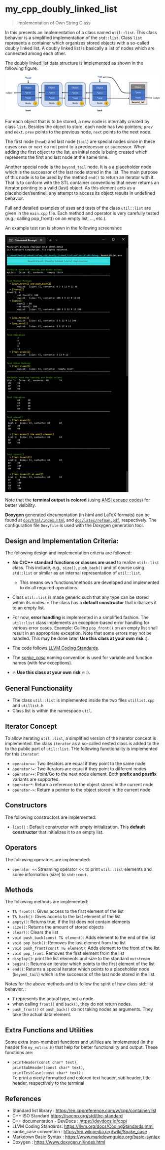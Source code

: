 # my_cpp_doubly_linked_list
> Implementation of Own String Class
 
 In this presents an implementation of a class named `util::list`. This class behavior is a simplified implementation of the `std::list`. Class `list` represents a container which organizes stored objects with a so-called doubly linked list. A doubly linked list is basically a list of nodes which are connected among each other.

 The doubly linked list data structure is implemented as shown in the following figure:

<img src="doc/figures/DoublyLinkedList.png" alt="Doubly Linked List Implementation" >

For each object that is to be stored, a new node is internally created by class `list`. Besides the object to store, each node has two pointers; `prev` and `next`. `prev` points to the previous node, `next` points to the next node.

The first node (`head`) and last node (`tail`) are special nodes since in these cases `prev` or `next` do not point to a predecessor or successor. When adding the first object to the list, an initial node is being created which represents the first and last node at the same time.

Another special node is the `beyond_tail` node. It is a a placeholder node which is the successor of the last node stored in the list. The main purpose of this node is to be used by the method `end()` to return an iterator with it. That is to conform with the STL container conventions that never returns an iterator pointing to a valid (last) object. As this element acts as a placeholder/sentinel, any attempt to access its object results in undefined behavior.


Full and detailed examples of uses and tests of the class `util::list` are given in the `main.cpp` file. Each method and operator is very carefully tested (e.g., calling pop_front() on an empty list, ..., etc.).

An example test run is shown in the following screenshot:

<img src="doc/figures/screenshot.png" alt="fishy" width="400px">

Note that the **terminal output is colored** (using [ANSI escape codes](https://en.wikipedia.org/wiki/ANSI_escape_code)) for better visibility.


**Doxygen** generated documentation (in html and LaTeX formats) can be found at [`doc/html/index.html`](doc/html/index.html) and [`doc/latex/refman.pdf`](doc/latex/refman.pdf), respectively. The configuration file `Doxyfile` is used with the Doxygen generation tool.


## Design and Implementation Criteria:
The following design and implementation criteria are followed:
* **No C/C++ standard functions or classes are used** to realize `util::list` class. This include, e.g., `size()`, `push_back()` and of course using `std::list` or similar as an internal representation of `util::list`.
  * This means own functions/methods are developed and implemented to do all required operations.
*  Class `util::list` is made generic such that any type can be stored within its nodes.
• The class has a **default constructor** that initializes it to an empty list.
* For now, **error handling** is implemented in a simplified fashion. The `util::list` class implements an exception-based error handling for various error cases. Example: Calling `pop_front()` on an empty list shall result in an appropriate exception. Note that some errors may not be handled. This may be done later. **Use this class at your own risk** :).
* The code follows [LLVM Coding Standards](https://llvm.org/docs/CodingStandards.html).
* The *[sanke_case](https://en.wikipedia.org/wiki/Snake_case)* naming convention is used for variable and function names (with few exceptions).

* :fire: **Use this class at your own risk** :fire: :).

 ## General Functionality
* The class `util::list` is implemented inside the two files `utillist.cpp` and `utillist.h`
* Class list is within the namespace `util`.


## Iterator Concept
To allow iterating `util::list`, a simplified version of the iterator concept is implemented. the class `iterator` as a so-called nested class is added to the to the public part of `util::list`. THe following functionality is implemented for this `iterator`:

* `operator==`: Two iterators are equal if they point to the same node
* `operator!=`: Two iterators are equal if they point to different nodes
* `operator++`: Point/Go to the next node element. Both **prefix and postfix** variants are supported.
* `operator*`: Return a reference to the object stored in the current node
* `operator->`: Return a pointer to the object stored in the current node


## Constructors
The following constructors are implemented:
* `list()` : Default constructor with empty initialization. This **default constructor** that initializes it to an empty list.

## Operators
The following operators are implemented:
* `operator <<` Streaming operator << to print `util::list` elements and some information (size) to `std::cout`.

## Methods
The following methods are implemented:

* `T& front()`: Gives access to the first element of the list
* `T& back()`: Gives access to the last element of the list
* `empty()`: Returns true, if the list does not contain elements
* `size()`: Returns the amount of stored objects
* `clear()`: Clears the list
* `void push_back(const T& element)`: Adds element to the end of the list
* `void pop_back()`: Removes the last element from the list
* `void push_front(const T& element)`: Adds element to the front of the list
* `void pop_front`:  Removes the first element from the list
* `display()`: print the list elements and size to the standard `outstream`
* `begin()`: Returns an iterator which points to the first element of the list
* `end()`: Returns a special iterator which points to a placeholder node (`beyond_tail`) which is the successor of the last node stored in the list.


Notes for the above methods and to follow the spirit of how class std::list behavior.
:
* `T` represents the actual type, not a node.
* when calling `front()` and `back()`, they do not return nodes. 
* `push_front()` or `push_back()` do not taking nodes as arguments. They take the actual data element.



## Extra Functions and Utilities
Some extra (non-member) functions and utilities are implemented (in the header file `my_extras.h`) that help for better functionality and output. These functions are:

* `printHeader(const char* text)`,\
  `printSubHeader(const char* text)`,\
  `printTestCase(const char* text)` : \
  To print a nicely formatted and colored text header, sub header, title header, respectively to the terminal



## References
* Standard list library : https://en.cppreference.com/w/cpp/container/list
* C++ ISO Standard https://isocpp.org/std/the-standard
* C++ documentation - DevDocs : https://devdocs.io/cpp/
* LLVM Coding Standards: https://llvm.org/docs/CodingStandards.html
* sanke_case convention : https://en.wikipedia.org/wiki/Snake_case
* Markdown Basic Syntax : https://www.markdownguide.org/basic-syntax
* Doxygen : https://www.doxygen.nl/index.html